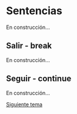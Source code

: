 # Sentencias

En construcción...

## Salir - break

En construcción...

## Seguir - continue

En construcción...

[Siguiente tema](03_00_funciones.md)